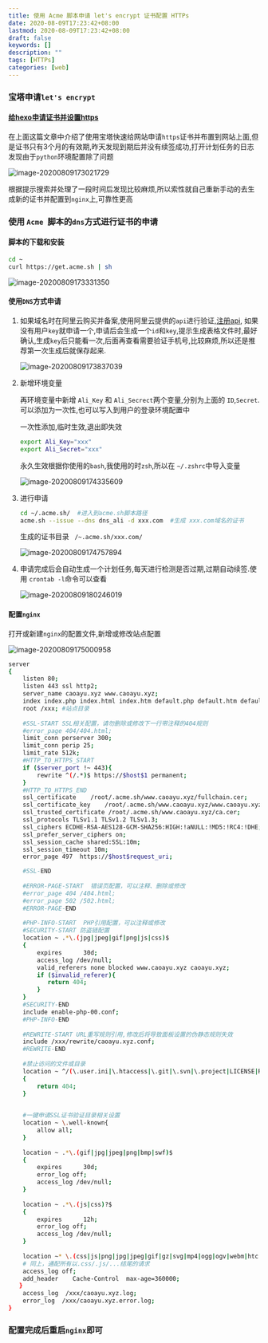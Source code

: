 ```yaml
---
title: 使用 Acme 脚本申请 let's encrypt 证书配置 HTTPs
date: 2020-08-09T17:23:42+08:00
lastmod: 2020-08-09T17:23:42+08:00
draft: false
keywords: []
description: ""
tags: [HTTPs]
categories: [web]
---
```


### 宝塔申请`let's encrypt`

#### [给hexo申请证书并设置https](https://www.caoayu.xyz/post/hexo-04/)

在上面这篇文章中介绍了使用宝塔快速给网站申请`https`证书并布置到网站上面,但是证书只有3个月的有效期,昨天发现到期后并没有续签成功,打开计划任务的日志发现由于`python`环境配置除了问题

![image-20200809173021729](https://cdn.jsdelivr.net/gh/ayuayue/cdn/img/20200809173030.png)

根据提示搜索并处理了一段时间后发现比较麻烦,所以索性就自己重新手动的去生成新的证书并配置到`nginx`上,可靠性更高

### 使用 `Acme `脚本的`dns`方式进行证书的申请

#### 脚本的下载和安装

```Bash
cd ~
curl https://get.acme.sh | sh
```

![image-20200809173331350](https://cdn.jsdelivr.net/gh/ayuayue/cdn/img/20200809173333.png)

#### 使用`DNS`方式申请

1. 如果域名时在阿里云购买并备案,使用阿里云提供的`api`进行验证,[注册api](https://usercenter.console.aliyun.com/#/manage/ak), 如果没有用户`key`就申请一个,申请后会生成一个`id`和`key`,提示生成表格文件时,最好确认,生成`key`后只能看一次,后面再查看需要验证手机号,比较麻烦,所以还是推荐第一次生成后就保存起来.

   ![image-20200809173837039](https://cdn.jsdelivr.net/gh/ayuayue/cdn/img/20200809175015.png)

2. 新增环境变量

   再环境变量中新增 `Ali_Key` 和 `Ali_Secrect`两个变量,分别为上面的 `ID`,`Secret`.可以添加为一次性,也可以写入到用户的登录环境配置中

   一次性添加,临时生效,退出即失效

   ```Bash
   export Ali_Key="xxx"
   export Ali_Secret="xxx"
   ```

   永久生效根据你使用的`bash`,我使用的时`zsh`,所以在 `~/.zshrc`中导入变量

   ![image-20200809174335609](https://cdn.jsdelivr.net/gh/ayuayue/cdn/img/20200809174811.png)

3. 进行申请

   ```Bash
   cd ~/.acme.sh/  #进入到acme.sh脚本路径
   acme.sh --issue --dns dns_ali -d xxx.com  #生成 xxx.com域名的证书
   ```

   生成的证书目录 ` /~.acme.sh/xxx.com/`

   ![image-20200809174757894](https://cdn.jsdelivr.net/gh/ayuayue/cdn/img/20200809174759.png)

4. 申请完成后会自动生成一个计划任务,每天进行检测是否过期,过期自动续签.使用 `crontab -l`命令可以查看

   ![image-20200809180246019](https://cdn.jsdelivr.net/gh/ayuayue/cdn/img/20200809180247.png)

#### 配置`nginx`

打开或新建`nginx`的配置文件,新增或修改站点配置

![image-20200809175000958](https://cdn.jsdelivr.net/gh/ayuayue/cdn/img/20200809175002.png)

```Bash
server
{
    listen 80;
	listen 443 ssl http2;
    server_name caoayu.xyz www.caoayu.xyz;
    index index.php index.html index.htm default.php default.htm default.html;
    root /xxx; #站点目录
    
    #SSL-START SSL相关配置，请勿删除或修改下一行带注释的404规则
    #error_page 404/404.html;
    limit_conn perserver 300;
    limit_conn perip 25;
    limit_rate 512k;
    #HTTP_TO_HTTPS_START
    if ($server_port !~ 443){
        rewrite ^(/.*)$ https://$host$1 permanent;
    }
    #HTTP_TO_HTTPS_END
    ssl_certificate    /root/.acme.sh/www.caoayu.xyz/fullchain.cer;
    ssl_certificate_key    /root/.acme.sh/www.caoayu.xyz/www.caoayu.xyz.key;
    ssl_trusted_certificate /root/.acme.sh/www.caoayu.xyz/ca.cer;
    ssl_protocols TLSv1.1 TLSv1.2 TLSv1.3;
    ssl_ciphers ECDHE-RSA-AES128-GCM-SHA256:HIGH:!aNULL:!MD5:!RC4:!DHE;
    ssl_prefer_server_ciphers on;
    ssl_session_cache shared:SSL:10m;
    ssl_session_timeout 10m;
    error_page 497  https://$host$request_uri;

    #SSL-END
    
    #ERROR-PAGE-START  错误页配置，可以注释、删除或修改
    #error_page 404 /404.html;
    #error_page 502 /502.html;
    #ERROR-PAGE-END
    
    #PHP-INFO-START  PHP引用配置，可以注释或修改
    #SECURITY-START 防盗链配置
    location ~ .*\.(jpg|jpeg|gif|png|js|css)$
    {
        expires      30d;
        access_log /dev/null;
        valid_referers none blocked www.caoayu.xyz caoayu.xyz;
        if ($invalid_referer){
           return 404;
        }
    }
    #SECURITY-END
    include enable-php-00.conf;
    #PHP-INFO-END
    
    #REWRITE-START URL重写规则引用,修改后将导致面板设置的伪静态规则失效
    include /xxx/rewrite/caoayu.xyz.conf;
    #REWRITE-END
    
    #禁止访问的文件或目录
    location ~ ^/(\.user.ini|\.htaccess|\.git|\.svn|\.project|LICENSE|README.md)
    {
        return 404;
    }

    
    #一键申请SSL证书验证目录相关设置
    location ~ \.well-known{
        allow all;
    }
    
    location ~ .*\.(gif|jpg|jpeg|png|bmp|swf)$
    {
        expires      30d;
        error_log off;
        access_log /dev/null;
    }
    
    location ~ .*\.(js|css)?$
    {
        expires      12h;
        error_log off;
        access_log /dev/null; 
    }
    
    location ~* \.(css|js|png|jpg|jpeg|gif|gz|svg|mp4|ogg|ogv|webm|htc|xml|woff)$ {
    # 同上，通配所有以.css/.js/...结尾的请求
    access_log off;
    add_header    Cache-Control  max-age=360000;
   }
    access_log  /xxx/caoayu.xyz.log;
    error_log  /xxx/caoayu.xyz.error.log;
}
```



### 配置完成后重启`nginx`即可